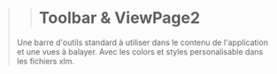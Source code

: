 >># Toolbar & ViewPage2
>Une barre d'outils standard à utiliser dans le contenu de l'application et une vues à balayer. Avec les colors et styles personalisable dans les fichiers xlm.

